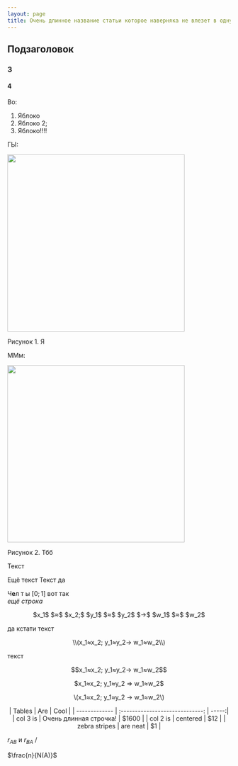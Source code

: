 ```yaml
---
layout: page
title: Очень длинное название статьи которое наверняка не влезет в одну строчку, особенно если добавить притаточное с запятой. Сварите мне чай
---
```

<!-- Название -->

## Подзаголовок
### 3

#### 4

Во:

1) Яблоко  
2) Яблоко 2;  
3) Яблоко!!!!  

ГЫ: 

<p>
    <img class="pimg" src="../../images/ru/2.jpg" width=400>
    <p class="pdesc">Рисунок 1. Я</p>
</p>

ММм:

<p>
    <img class="pimg" src="../../images/ru/2.jpg" width=400>
    <p class="pdesc">Рисунок 2. Тбб</p>
</p>

Текст

Ещё текст
Текст да

Ч**е**л т ы $[0;1]$ вот так  
*ещё строка*

<p style="text-align: center">$x_1$ $≈$ $x_2;$ $y_1$ $≈$ $y_2$ $→$ $w_1$ $≈$ $w_2$</p>

да кстати текст

<p style="text-align: center">\\(x_1≈x_2; y_1≈y_2→ w_1≈w_2\\)</p>  

текст

<p style="text-align: center">$$x_1≈x_2; y_1≈y_2→ w_1≈w_2$$</p>  
<p style="text-align: center">$x_1≈x_2; y_1≈y_2 ⇒ w_1≈w_2$</p>  
<p style="text-align: center">\(x_1≈x_2; y_1≈y_2 → w_1≈w_2\)</p>

<p style="text-align: center">
| Tables        | Are                             | Cool  |
| ------------- | :-----------------------------: | -----:|
| col 3 is      | Очень длинная строчка!          | $1600 |
| col 2 is      | centered                        |   $12 |
| zebra stripes | are neat                        |    $1 |  
</p>  

$r_{AB}$ и $r_{BA}$ /

$\frac{n}{N(A)}$ 